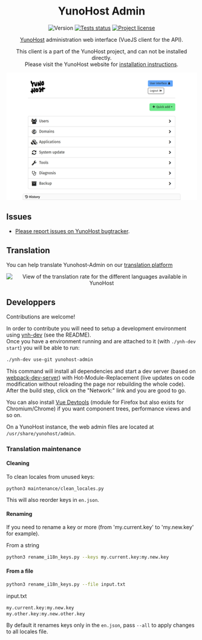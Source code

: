 <h1 align="center">YunoHost Admin</h1>

<div align="center">
  
![Version](https://img.shields.io/github/v/tag/yunohost/yunohost-admin?label=version&sort=semver)
[![Tests status](https://github.com/YunoHost/yunohost-admin/actions/workflows/eslint.yml/badge.svg)](https://github.com/YunoHost/yunohost-admin/actions/workflows/eslint.yml)
[![Project license](https://img.shields.io/gitlab/license/yunohost/yunohost)](https://github.com/YunoHost/yunohost/blob/dev/LICENSE)

[YunoHost](https://yunohost.org) administration web interface (VueJS client for the API).

This client is a part of the YunoHost project, and can not be installed directly.  
Please visit the YunoHost website for [installation instructions](https://yunohost.org/install).

![Web admin interface screenshot](./doc/admin_home_light.jpg)
</div>

## Issues

- [Please report issues on YunoHost bugtracker](https://github.com/YunoHost/issues).

## Translation

You can help translate Yunohost-Admin on our [translation platform](https://translate.yunohost.org/engage/yunohost/?utm_source=widget)

<div align="center"><img alt="View of the translation rate for the different languages available in YunoHost" src="https://translate.yunohost.org/widgets/yunohost/-/admin/horizontal-auto.svg" alt="Translation status" /></div>

## Developpers

Contributions are welcome!

In order to contribute you will need to setup a development environment using [ynh-dev](https://github.com/YunoHost/ynh-dev) (see the README).  
Once you have a environment running and are attached to it (with `./ynh-dev start`) you will be able to run:

```bash
./ynh-dev use-git yunohost-admin
```

This command will install all dependencies and start a dev server (based on [webpack-dev-server](https://github.com/webpack/webpack-dev-server)) with Hot-Module-Replacement (live updates on code modification without reloading the page nor rebuilding the whole code). After the build step, click on the "Network:" link and you are good to go.

You can also install [Vue Devtools](https://addons.mozilla.org/fr/firefox/addon/vue-js-devtools/) (module for Firefox but also exists for Chromium/Chrome) if you want component trees, performance views and so on.

On a YunoHost instance, the web admin files are located at `/usr/share/yunohost/admin`.

### Translation maintenance

#### Cleaning

To clean locales from unused keys:
```
python3 maintenance/clean_locales.py
```
This will also reorder keys in `en.json`.

#### Renaming

If you need to rename a key or more (from 'my.current.key' to 'my.new.key' for example).

From a string

```bash
python3 rename_i18n_keys.py --keys my.current.key:my.new.key
```

#### From a file
```bash
python3 rename_i18n_keys.py --file input.txt
```
input.txt
```
my.current.key:my.new.key
my.other.key:my.new.other.key
```

By default it renames keys only in the `en.json`, pass `--all` to apply changes to all locales file.